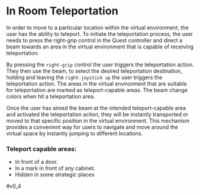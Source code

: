 # In Room Teleportation

In order to move to a particular location within the virtual environment, the user has the ability to teleport. To initiate the teleportation process, the user needs to press the right-grip control in the Quest controller and direct a beam towards an area in the virtual environment that is capable of receiving teleportation. 

By pressing the `right-grip` control the user triggers the teleportation action. They then use the beam, to select the desired teleportation destination, holding and leaving the `right-joystick up`  the user triggers the teleportation action. The areas in the virtual environment that are suitable for teleportation are marked as teleport-capable areas. The beam change colors when hit a teleportation area.

Once the user has aimed the beam at the intended teleport-capable area and activated the teleportation action, they will be instantly transported or moved to that specific position in the virtual environment. This mechanism provides a convenient way for users to navigate and move around the virtual space by instantly jumping to different locations.

### Teleport capable areas:

- In front of a door.
- In a mark in front of any cabinet.
- Hidden in some strategic places


#v0_4 